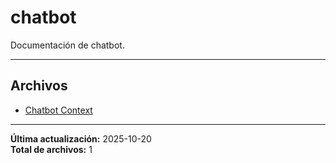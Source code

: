 # chatbot

Documentación de chatbot.

---

## Archivos

- [Chatbot Context](./chatbotContext.md)

---

**Última actualización:** 2025-10-20  
**Total de archivos:** 1
